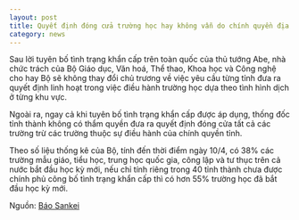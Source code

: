 ```yaml
---
layout: post
title: Quyết định đóng cửa trường học hay không vẫn do chính quyền địa phương quyết định
category: news
---
```

Sau lời tuyên bố tình trạng khẩn cấp trên toàn quốc của thủ tướng Abe, nhà chức trách của Bộ Giáo dục, Văn hoá, Thể thao, Khoa học và Công nghệ cho hay Bộ sẽ không thay đổi chủ trương về việc yêu cầu từng tỉnh đưa ra quyết định linh hoạt trong việc điều hành trường học dựa theo tình hình dịch ở từng khu vực.

Ngoài ra, ngay cả khi tuyên bố tình trạng khẩn cấp được áp dụng, thống đốc tỉnh thành không có thẩm quyền đưa ra quyết định đóng cửa tất cả các trường trừ các trường thuộc sự điều hành của chính quyền tỉnh.

Theo số liệu thống kê của Bộ, tính đến thời điểm ngày 10/4, có 38% các trường mẫu giáo, tiểu học, trung học quốc gia, công lập và tư thục trên cả nước bắt đầu học kỳ mới, nếu chỉ tính riêng trong 40 tỉnh thành chưa được chính phủ công bố tình trạng khẩn cấp thì có hơn 55% trường học đã bắt đầu học kỳ mới.

Nguồn: [Báo Sankei](https://headlines.yahoo.co.jp/hl?a=20200416-00000587-san-hlth)